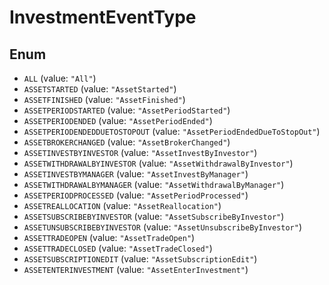 # InvestmentEventType

## Enum

* `ALL` (value: `"All"`)
* `ASSETSTARTED` (value: `"AssetStarted"`)
* `ASSETFINISHED` (value: `"AssetFinished"`)
* `ASSETPERIODSTARTED` (value: `"AssetPeriodStarted"`)
* `ASSETPERIODENDED` (value: `"AssetPeriodEnded"`)
* `ASSETPERIODENDEDDUETOSTOPOUT` (value: `"AssetPeriodEndedDueToStopOut"`)
* `ASSETBROKERCHANGED` (value: `"AssetBrokerChanged"`)
* `ASSETINVESTBYINVESTOR` (value: `"AssetInvestByInvestor"`)
* `ASSETWITHDRAWALBYINVESTOR` (value: `"AssetWithdrawalByInvestor"`)
* `ASSETINVESTBYMANAGER` (value: `"AssetInvestByManager"`)
* `ASSETWITHDRAWALBYMANAGER` (value: `"AssetWithdrawalByManager"`)
* `ASSETPERIODPROCESSED` (value: `"AssetPeriodProcessed"`)
* `ASSETREALLOCATION` (value: `"AssetReallocation"`)
* `ASSETSUBSCRIBEBYINVESTOR` (value: `"AssetSubscribeByInvestor"`)
* `ASSETUNSUBSCRIBEBYINVESTOR` (value: `"AssetUnsubscribeByInvestor"`)
* `ASSETTRADEOPEN` (value: `"AssetTradeOpen"`)
* `ASSETTRADECLOSED` (value: `"AssetTradeClosed"`)
* `ASSETSUBSCRIPTIONEDIT` (value: `"AssetSubscriptionEdit"`)
* `ASSETENTERINVESTMENT` (value: `"AssetEnterInvestment"`)
